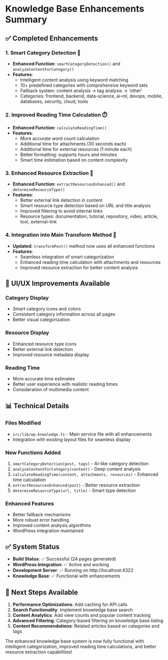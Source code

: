 # Knowledge Base Enhancements Summary

## ✅ Completed Enhancements

### 1. Smart Category Detection 🎯
- **Enhanced Function**: `smartCategoryDetection()` and `analyzeContentForCategory()`
- **Features**: 
  - Intelligent content analysis using keyword matching
  - 10+ predefined categories with comprehensive keyword sets
  - Fallback system: content analysis → tag analysis → 'other'
  - Categories: frontend, backend, data-science, ai-ml, devops, mobile, databases, security, cloud, tools

### 2. Improved Reading Time Calculation ⏱️
- **Enhanced Function**: `calculateReadingTime()`
- **Features**:
  - More accurate word count calculation
  - Additional time for attachments (30 seconds each)
  - Additional time for external resources (1 minute each)
  - Better formatting: supports hours and minutes
  - Smart time estimation based on content complexity

### 3. Enhanced Resource Extraction 🔗
- **Enhanced Function**: `extractResourcesEnhanced()` and `determineResourceType()`
- **Features**:
  - Better external link detection in content
  - Smart resource type detection based on URL and title analysis
  - Improved filtering to avoid internal links
  - Resource types: documentation, tutorial, repository, video, article, tool, external-link

### 4. Integration into Main Transform Method 🔄
- **Updated**: `transformPost()` method now uses all enhanced functions
- **Features**:
  - Seamless integration of smart categorization
  - Enhanced reading time calculation with attachments and resources
  - Improved resource extraction for better content analysis

## 🎨 UI/UX Improvements Available

### Category Display
- Smart category icons and colors
- Consistent category information across all pages
- Better visual categorization

### Resource Display
- Enhanced resource type icons
- Better external link detection
- Improved resource metadata display

### Reading Time
- More accurate time estimates
- Better user experience with realistic reading times
- Consideration of multimedia content

## 📊 Technical Details

### Files Modified
- `src/lib/wp-knowledge.ts` - Main service file with all enhancements
- Integration with existing layout files for seamless display

### New Functions Added
1. `smartCategoryDetection(post, tags)` - AI-like category detection
2. `analyzeContentForCategory(content)` - Deep content analysis
3. `calculateReadingTime(content, attachments, resources)` - Enhanced time calculation
4. `extractResourcesEnhanced(post)` - Better resource extraction
5. `determineResourceType(url, title)` - Smart type detection

### Enhanced Features
- Better fallback mechanisms
- More robust error handling
- Improved content analysis algorithms
- WordPress integration maintained

## ✅ System Status
- **Build Status**: ✅ Successful (24 pages generated)
- **WordPress Integration**: ✅ Active and working
- **Development Server**: ✅ Running on http://localhost:4322
- **Knowledge Base**: ✅ Functional with enhancements

## 🚀 Next Steps Available
1. **Performance Optimizations**: Add caching for API calls
2. **Search Functionality**: Implement knowledge base search
3. **Content Analytics**: Add view counts and popular content tracking
4. **Advanced Filtering**: Category-based filtering on knowledge base listing
5. **Content Recommendations**: Related articles based on categories and tags

The enhanced knowledge base system is now fully functional with intelligent categorization, improved reading time calculations, and better resource extraction capabilities!
